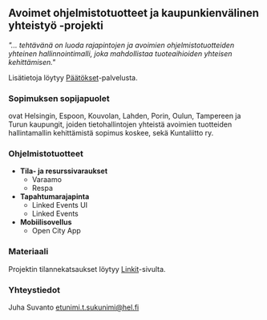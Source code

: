 ## Avoimet ohjelmistotuotteet ja kaupunkienvälinen yhteistyö -projekti

_"... tehtävänä on luoda rajapintojen ja avoimien ohjelmistotuotteiden yhteinen hallinnointimalli, joka mahdollistaa tuoteaihioiden yhteisen kehittämisen."_

Lisätietoja löytyy [Päätökset](https://dev.hel.fi/paatokset/asia/hel-2019-005303/)-palvelusta.


### Sopimuksen sopijapuolet

ovat Helsingin, Espoon, Kouvolan, Lahden, Porin, Oulun, Tampereen ja Turun kaupungit, joiden tietohallintojen yhteistä avoimien tuotteiden hallintamallin kehittämistä sopimus koskee, sekä Kuntaliitto ry.


### Ohjelmistotuotteet

- **Tila- ja resurssivaraukset**
  - Varaamo
  - Respa
- **Tapahtumarajapinta**
  - Linked Events UI
  - Linked Events
- **Mobiilisovellus**
  - Open City App


### Materiaali

Projektin tilannekatsaukset löytyy [Linkit](https://juhasuv.github.io/hel-kaupunkiyhteistyo/linkit)-sivulta.


### Yhteystiedot

Juha Suvanto
etunimi.t.sukunimi@hel.fi
